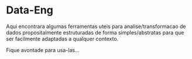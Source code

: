 # Data-Eng
Aqui encontrara algumas ferramentas uteis para analise/transformacao de dados 
propositalmente estruturadas de forma simples/abstratas para que 
ser facilmente adaptadas a qualquer contexto.

Fique avontade para usa-las...